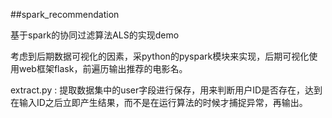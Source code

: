 ##spark_recommendation

基于spark的协同过滤算法ALS的实现demo

考虑到后期数据可视化的因素，采python的pyspark模块来实现，后期可视化使用web框架flask，前遍历输出推荐的电影名。

extract.py : 提取数据集中的user字段进行保存，用来判断用户ID是否存在，达到在输入ID之后立即产生结果，而不是在运行算法的时候才捕捉异常，再输出。